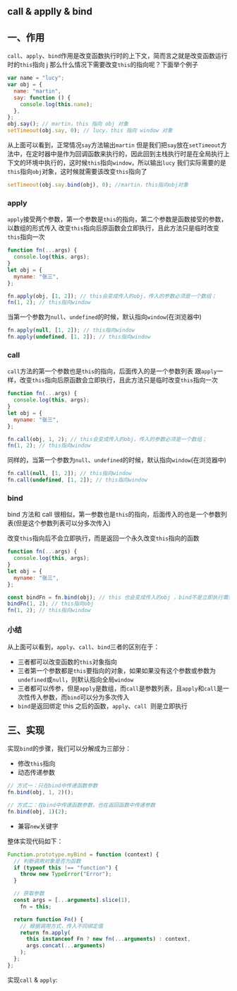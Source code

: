## call & applly & bind

## 一、作用

`call`、`apply`、`bind`作用是改变函数执行时的上下文，简而言之就是改变函数运行时的`this`指向
j 那么什么情况下需要改变`this`的指向呢？下面举个例子

```javascript
var name = "lucy";
var obj = {
  name: "martin",
  say: function () {
    console.log(this.name);
  },
};
obj.say(); // martin，this 指向 obj 对象
setTimeout(obj.say, 0); // lucy，this 指向 window 对象
```

从上面可以看到，正常情况`say`方法输出`martin`
但是我们把`say`放在`setTimeout`方法中，在定时器中是作为回调函数来执行的，因此回到主栈执行时是在全局执行上下文的环境中执行的，这时候`this`指向`window`，所以输出`lucy`
我们实际需要的是`this`指向`obj`对象，这时候就需要该改变`this`指向了

```javascript
setTimeout(obj.say.bind(obj), 0); //martin，this指向obj对象
```

### apply

`apply`接受两个参数，第一个参数是`this`的指向，第二个参数是函数接受的参数，以数组的形式传入
改变`this`指向后原函数会立即执行，且此方法只是临时改变`this`指向一次

```javascript
function fn(...args) {
  console.log(this, args);
}
let obj = {
  myname: "张三",
};

fn.apply(obj, [1, 2]); // this会变成传入的obj，传入的参数必须是一个数组；
fn(1, 2); // this指向window
```

当第一个参数为`null`、`undefined`的时候，默认指向`window`(在浏览器中)

```javascript
fn.apply(null, [1, 2]); // this指向window
fn.apply(undefined, [1, 2]); // this指向window
```

### call

`call`方法的第一个参数也是`this`的指向，后面传入的是一个参数列表
跟`apply`一样，改变`this`指向后原函数会立即执行，且此方法只是临时改变`this`指向一次

```javascript
function fn(...args) {
  console.log(this, args);
}
let obj = {
  myname: "张三",
};

fn.call(obj, 1, 2); // this会变成传入的obj，传入的参数必须是一个数组；
fn(1, 2); // this指向window
```

同样的，当第一个参数为`null`、`undefined`的时候，默认指向`window`(在浏览器中)

```javascript
fn.call(null, [1, 2]); // this指向window
fn.call(undefined, [1, 2]); // this指向window
```

### bind

bind 方法和 call 很相似，第一参数也是`this`的指向，后面传入的也是一个参数列表(但是这个参数列表可以分多次传入)

改变`this`指向后不会立即执行，而是返回一个永久改变`this`指向的函数

```javascript
function fn(...args) {
  console.log(this, args);
}
let obj = {
  myname: "张三",
};

const bindFn = fn.bind(obj); // this 也会变成传入的obj ，bind不是立即执行需要执行一次
bindFn(1, 2); // this指向obj
fn(1, 2); // this指向window
```

### 小结

从上面可以看到，`apply`、`call`、`bind`三者的区别在于：

- 三者都可以改变函数的`this`对象指向
- 三者第一个参数都是`this`要指向的对象，如果如果没有这个参数或参数为`undefined`或`null`，则默认指向全局`window`
- 三者都可以传参，但是`apply`是数组，而`call`是参数列表，且`apply`和`call`是一次性传入参数，而`bind`可以分为多次传入
- `bind`是返回绑定 this 之后的函数，`apply`、`call`  则是立即执行

## 三、实现

实现`bind`的步骤，我们可以分解成为三部分：

- 修改`this`指向
- 动态传递参数

```javascript
// 方式一：只在bind中传递函数参数
fn.bind(obj, 1, 2)();

// 方式二：在bind中传递函数参数，也在返回函数中传递参数
fn.bind(obj, 1)(2);
```

- 兼容`new`关键字

整体实现代码如下：

```javascript
Function.prototype.myBind = function (context) {
  // 判断调用对象是否为函数
  if (typeof this !== "function") {
    throw new TypeError("Error");
  }

  // 获取参数
  const args = [...arguments].slice(1),
    fn = this;

  return function Fn() {
    // 根据调用方式，传入不同绑定值
    return fn.apply(
      this instanceof Fn ? new fn(...arguments) : context,
      args.concat(...arguments)
    );
  };
};
```

实现`call` & `apply`:

